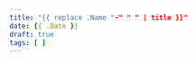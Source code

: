 ```yaml
---
title: "{{ replace .Name "-" " " | title }}"
date: {{ .Date }}
draft: true
tags: [ ]
---
```



<!--more-->
